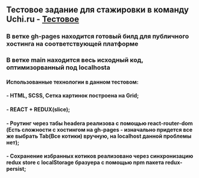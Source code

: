## Тестовое задание для стажировки в команду Uchi.ru - [Тестовое](https://ysta1.github.io/UchiRuTest/)
### В ветке gh-pages находится готовый билд для публичного хостинга на соответствующей платформе
### В ветке main находится весь исходный код, оптимизорванный под localhosta
#### Использованные технологии в данном тестовом:
#### - HTML, SCSS, Сетка картинок построена на Grid;
#### - REACT + REDUX(slice);
#### - Роутинг через табы headera реализова с помощью react-router-dom (Есть сложности с хостингом на gh-pages - изначально придется все же выбрать Tab(Все котики) вручную, на localhost данной проблемы нет);
#### - Сохранение избранных котиков реализовано через синхронизацию redux store с localStorage бразуера с помощью npm пакета redux-persist;
